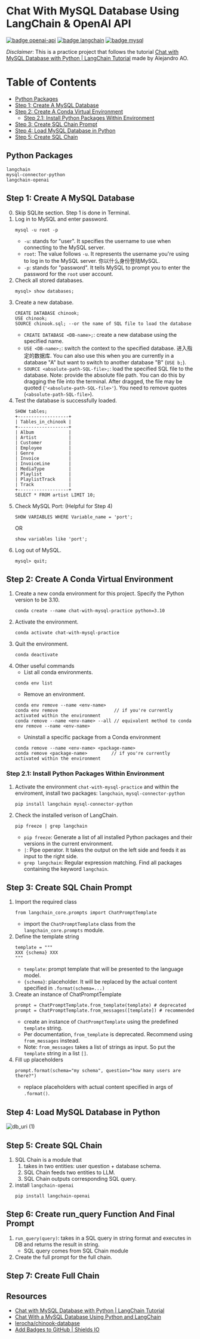 # Chat With MySQL Database Using LangChain & OpenAI API
[![badge openai-api](https://badgen.net/badge/icon/openai-api?color=green&label)](https://openai.com/)
[![badge langchain](https://badgen.net/badge/icon/langchain?color=yellow&label)](https://www.langchain.com/)
[![badge mysql](https://badgen.net/badge/icon/mysql?color=blue&label)](https://www.mysql.com/)

*Disclaimer*: This is a practice project that follows the tutorial [Chat with MySQL Database with Python | LangChain Tutorial](https://www.youtube.com/watch?v=9ccl1_Wu24Q&t=1203s&ab_channel=AlejandroAO-Software%26Ai) made by Alejandro AO.


# Table of Contents
* [Python Packages](#python-packages)
* [Step 1: Create A MySQL Database](#step-1-create-a-mysql-database)
* [Step 2: Create A Conda Virtual Environment](#step-2-create-a-conda-virtual-environment)
  * [Step 2.1: Install Python Packages Within Environment](#step-21-install-python-packages-within-environment)
* [Step 3: Create SQL Chain Prompt](#step-3-create-sql-chain-prompt)
* [Step 4: Load MySQL Database in Python](#step-4-load-mysql-database-in-python)
* [Step 5: Create SQL Chain](#step-5-create-sql-chain)

## Python Packages
```
langchain
mysql-connector-python
langchain-openai
```

## Step 1: Create A MySQL Database
0. Skip SQLite section. Step 1 is done in Terminal.
1. Log in to MySQL and enter password.
    ```
    mysql -u root -p
    ```
    - `-u`: stands for "user". It specifies the username to use when connecting to the MySQL server.
    - `root`: The value follows `-u`. It represents the username you're using to log in to the MySQL server. 你以什么身份登陆MySQL.
    - `-p`: stands for "password". It tells MySQL to prompt you to enter the password for the `root` user account.
2. Check all stored databases.
    ```
    mysql> show databases;
    ```
3. Create a new database.
    ```
    CREATE DATABASE chinook;
    USE chinook;
    SOURCE chinook.sql; --or the name of SQL file to load the database
    ```
    - `CREATE DATABASE <DB-name>;`: create a new database using the specified name.
    - `USE <DB-name>;`: switch the context to the specified database. 进入指定的数据库. You can also use this when you are currently in a database "A" but want to switch to another database "B" (`USE b;`).
    - `SOURCE <absolute-path-SQL-file>;`: load the specified SQL file to the database. Note: provide the absolute file path. You can do this by dragging the file into the terminal. After dragged, the file may be quoted (`'<absolute-path-SQL-file>'`). You need to remove quotes (`<absolute-path-SQL-file>`).
4. Test the database is successfully loaded.
    ```
    SHOW tables;
    +-------------------+
    | Tables_in_chinook |
    +-------------------+
    | Album             |
    | Artist            |
    | Customer          |
    | Employee          |
    | Genre             |
    | Invoice           |
    | InvoiceLine       |
    | MediaType         |
    | Playlist          |
    | PlaylistTrack     |
    | Track             |
    +-------------------+
    SELECT * FROM artist LIMIT 10;
    ```
5. Check MySQL Port: (Helpful for Step 4)
    ```
    SHOW VARIABLES WHERE Variable_name = 'port';
    ```
    OR
    ```
    show variables like 'port';
    ```
6. Log out of MySQL.
    ```
    mysql> quit;
    ```
## Step 2: Create A Conda Virtual Environment
1. Create a new conda environment for this project. Specify the Python version to be 3.10.
    ```
    conda create --name chat-with-mysql-practice python=3.10
    ```
2. Activate the environment.
    ```
    conda activate chat-with-mysql-practice
    ```
3. Quit the environment.
    ```
    conda deactivate
    ```
4. Other useful commands
    - List all conda environments.
    ```
    conda env list
    ```
    - Remove an environment.
    ```
    conda env remove --name <env-name>
    conda env remove                     // if you're currently activated within the environment
    conda remove --name <env-name> --all // equivalent method to conda env remove --name <env-name>
    ```
    - Uninstall a specific package from a Conda environment
    ```
    conda remove --name <env-name> <package-name>
    conda remove <package-name>         // if you're currently activated within the environment
    ```
### Step 2.1: Install Python Packages Within Environment
1. Activate the environment `chat-with-mysql-practice` and within the enviroment, install two packages: `langchain`, `mysql-connector-python`
    ```
    pip install langchain mysql-connector-python
    ```
2. Check the installed verison of LangChain.
    ```
    pip freeze | grep langchain
    ```
    - `pip freeze`: Generate a list of all installed Python packages and their versions in the current environment.
    - `|`: Pipe operator. It takes the output on the left side and feeds it as input to the right side.
    - `grep langchain`: Regular expression matching. Find all packages containing the keyword `langchain`.

## Step 3: Create SQL Chain Prompt
1. Import the required class
    ```
    from langchain_core.prompts import ChatPromptTemplate
    ```
    - import the `ChatPromptTemplate` class from the `langchain_core.prompts` module.
2. Define the template string
    ```
    template = """
    XXX {schema} XXX
    """
    ```
    - `template`: prompt template that will be presented to the language model.
    - `{schema}`: placeholder. It will be replaced by the actual content specified in `.format(schema=...)`
3. Create an instance of ChatPromptTemplate
    ```
    prompt = ChatPromptTemplate.from_template(template) # deprecated
    prompt = ChatPromptTemplate.from_messages([template]) # recommended
    ```
    - create an instance of `ChatPromptTemplate` using the predefined `template` string. 
    - Per documentation, `from_template` is deprecated. Recommend using `from_messages` instead.
    - Note: `from_messages` takes a list of strings as input. So put the `template` string in a list `[]`.
4. Fill up placeholders
    ```
    prompt.format(schema="my schema", question="how many users are there?")
    ```
    - replace placeholders with actual content specified in args of `.format()`.

## Step 4: Load MySQL Database in Python
![db_uri (1)](https://github.com/szhou12/chat-with-mysql-practice/assets/35708194/81376efc-5ead-4b0d-8cba-0bd6225f04f8)

## Step 5: Create SQL Chain
1. SQL Chain is a module that 
    1. takes in two entities: user question + database schema.
    2. SQL Chain feeds two entities to LLM.
    3. SQL Chain outputs corresponding SQL query.
2. install `langchain-openai`
    ```
    pip install langchain-openai
    ```

## Step 6: Create run_query Function And Final Prompt
1. `run_query(query)`: takes in a SQL query in string format and executes in DB and returns the result in string.
    - SQL query comes from SQL Chain module
2. Create the full prompt for the full chain.

## Step 7: Create Full Chain

## Resources
- [Chat with MySQL Database with Python | LangChain Tutorial](https://www.youtube.com/watch?v=9ccl1_Wu24Q&t=1203s&ab_channel=AlejandroAO-Software%26Ai)
- [Chat With a MySQL Database Using Python and LangChain](https://alejandro-ao.com/chat-with-mysql-using-python-and-langchain/)
- [lerocha/chinook-database](https://github.com/lerocha/chinook-database)
- [Add Badges to GitHub | Shields IO](https://www.youtube.com/watch?v=uUalQbg-TGA&ab_channel=HariReddy)
